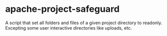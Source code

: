 # apache-project-safeguard
A script that set all folders and files of a given project directory to readonly. Excepting some user interactive directories like uploads, etc.
